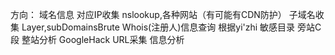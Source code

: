 方向：
域名信息
	对应IP收集
		nslookup,各种网站（有可能有CDN防护）
	子域名收集
		Layer,subDomainsBrute
	Whois(注册人)信息查询
		根据yi'zhi
敏感目录
旁站C段
整站分析
GoogleHack
URL采集
信息分析